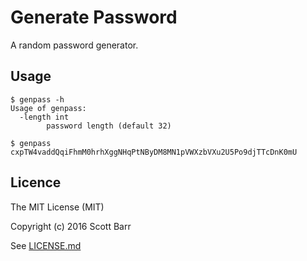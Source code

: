 # Generate Password

A random password generator.

## Usage

    $ genpass -h
    Usage of genpass:
      -length int
            password length (default 32)

    $ genpass
    cxpTW4vaddQqiFhmM0hrhXggNHqPtNByDM8MN1pVWXzbVXu2U5Po9djTTcDnK0mU

## Licence

The MIT License (MIT)

Copyright (c) 2016 Scott Barr

See [LICENSE.md](LICENSE.md)
